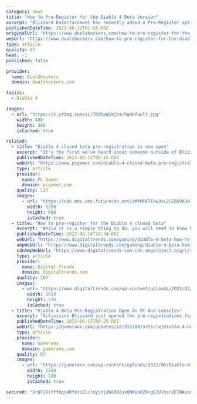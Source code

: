 ```yaml
---
category: news
title: "How to Pre-Register for the Diablo 4 Beta Version"
excerpt: "Blizzard Entertainment has recently added a Pre-Register option to the Diablo 4 official webpage, and if you complete the steps, you will have a chance to be included in the upcom ..."
publishedDateTime: 2022-06-12T01:58:00Z
originalUrl: "https://www.dualshockers.com/how-to-pre-register-for-the-diablo-4-beta-version/"
webUrl: "https://www.dualshockers.com/how-to-pre-register-for-the-diablo-4-beta-version/"
type: article
quality: 87
heat: -1
published: false

provider:
  name: DualShockers
  domain: dualshockers.com

topics:
  - Diablo 4

images:
  - url: "https://i.ytimg.com/vi/7RdDpqCmjb4/hqdefault.jpg"
    width: 480
    height: 360
    isCached: true

related:
  - title: "Diablo 4 closed beta pre-registration is now open"
    excerpt: "It's the first we've heard about someone outside of Blizzard actually playing Diablo 4 in a bit, but does track with the suspected release date of 2023. For more on that, check ou ..."
    publishedDateTime: 2022-06-12T08:15:00Z
    webUrl: "https://www.pcgamer.com/diablo-4-closed-beta-pre-registration-is-now-open/"
    type: article
    provider:
      name: PC Gamer
      domain: pcgamer.com
    quality: 127
    images:
      - url: "https://cdn.mos.cms.futurecdn.net/aMYMFK7FHw3viJCZ869hJH-1200-80.jpg"
        width: 1200
        height: 686
        isCached: true
  - title: "How to pre-register for the Diablo 4 closed beta"
    excerpt: "While it is a simple thing to do, you will need to know how to pre-register for the Diablo 4 closed beta since there are no official instructions just yet."
    publishedDateTime: 2022-06-14T10:34:00Z
    webUrl: "https://www.digitaltrends.com/gaming/diablo-4-beta-how-to-preregister/"
    ampWebUrl: "https://www.digitaltrends.com/gaming/diablo-4-beta-how-to-preregister/?amp"
    cdnAmpWebUrl: "https://www-digitaltrends-com.cdn.ampproject.org/c/s/www.digitaltrends.com/gaming/diablo-4-beta-how-to-preregister/?amp"
    type: article
    provider:
      name: Digital Trends
      domain: digitaltrends.com
    quality: 107
    images:
      - url: "https://www.digitaltrends.com/wp-content/uploads/2021/02/diablo_iv_rogue_key_art.jpg?p=1"
        width: 1024
        height: 576
        isCached: true
  - title: "Diablo 4 Beta Pre-Registration Open On PC And Consoles"
    excerpt: "Activision Blizzard just opened the pre-registrations for the beta of Diablo 4 on PC, PlayStation 5, and Xbox Series X/S."
    publishedDateTime: 2022-06-12T09:25:00Z
    webUrl: "https://gameranx.com/updates/id/315388/article/diablo-4-beta-pre-registration-open-on-pc-and-consoles/"
    type: article
    provider:
      name: Gameranx
      domain: gameranx.com
    quality: 87
    images:
      - url: "https://gameranx.com/wp-content/uploads/2022/06/Diablo-4.jpg"
        width: 1280
        height: 720
        isCached: true

secured: "0rQF2ViYfYbqq4RYktiZlclmyshj2DoB82uvQNKio0ZR+gE2UlhsrZETNAusmIgvYeYJBhdU6QJ6B2DTyX9lMs5aUel6hKvUdYvC/cjH6haJLtvUOF3OA7MqyPRwsK6yg8gji+OeArKQe7ltgxg9HNvm7qxiZQ9oO5seuIQ3sdJ/MITeJj8BIn99O6TUTIjNt9uNDGA/QQYnzxt91cwZ+c7PMthBBkUI3IgL40AuHGw9SaaQTiCdvrMw/Lf916zP6+noL7/X2ko0H1POoFypRYFl2xb9z9KSvcF1cMrvJ+5dSeCpSv2KNhCQtHFgtqf9LPI++2lJ/xTl3PCtJjABxwEMzpQE48xzaolmnf59yK0=;1OOlj2RxFgicSr/1ay05WA=="
---
```


